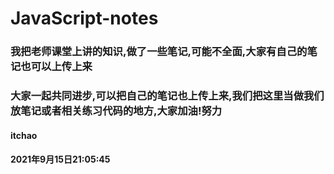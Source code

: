 # JavaScript-notes

### 我把老师课堂上讲的知识,做了一些笔记,可能不全面,大家有自己的笔记也可以上传上来

### 大家一起共同进步,可以把自己的笔记也上传上来,我们把这里当做我们放笔记或者相关练习代码的地方,大家加油!努力

#### itchao

#### 2021年9月15日21:05:45
